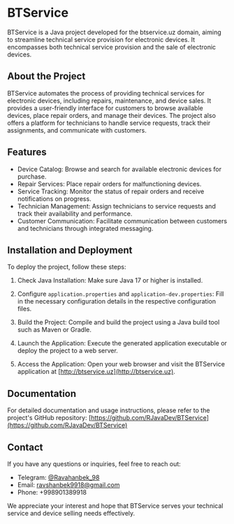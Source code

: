 # BTService

BTService is a Java project developed for the btservice.uz domain, aiming to streamline technical service provision for electronic devices. It encompasses both technical service provision and the sale of electronic devices.

## About the Project

BTService automates the process of providing technical services for electronic devices, including repairs, maintenance, and device sales. It provides a user-friendly interface for customers to browse available devices, place repair orders, and manage their devices. The project also offers a platform for technicians to handle service requests, track their assignments, and communicate with customers.

## Features

- Device Catalog: Browse and search for available electronic devices for purchase.
- Repair Services: Place repair orders for malfunctioning devices.
- Service Tracking: Monitor the status of repair orders and receive notifications on progress.
- Technician Management: Assign technicians to service requests and track their availability and performance.
- Customer Communication: Facilitate communication between customers and technicians through integrated messaging.

## Installation and Deployment

To deploy the project, follow these steps:

1. Check Java Installation: Make sure Java 17 or higher is installed.

2. Configure `application.properties` and `application-dev.properties`: Fill in the necessary configuration details in the respective configuration files.

3. Build the Project: Compile and build the project using a Java build tool such as Maven or Gradle.

4. Launch the Application: Execute the generated application executable or deploy the project to a web server.

5. Access the Application: Open your web browser and visit the BTService application at [http://btservice.uz](http://btservice.uz).

## Documentation

For detailed documentation and usage instructions, please refer to the project's GitHub repository: [https://github.com/RJavaDev/BTService](https://github.com/RJavaDev/BTService)

## Contact

If you have any questions or inquiries, feel free to reach out:

- Telegram: [@Ravahanbek_98](https://t.me/Ravahanbek_98)
- Email: ravshanbek9918@gmail.com
- Phone: +998901389918

We appreciate your interest and hope that BTService serves your technical service and device selling needs effectively.

